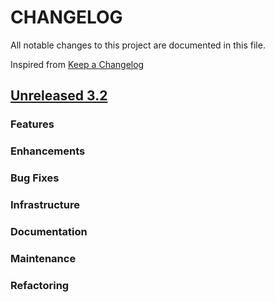 # CHANGELOG
All notable changes to this project are documented in this file.

Inspired from [Keep a Changelog](https://keepachangelog.com/en/1.1.0/)

## [Unreleased 3.2](https://github.com/opensearch-project/opensearch-remote-metadata-sdk/compare/main...HEAD)
### Features
### Enhancements
### Bug Fixes
### Infrastructure
### Documentation
### Maintenance
### Refactoring
